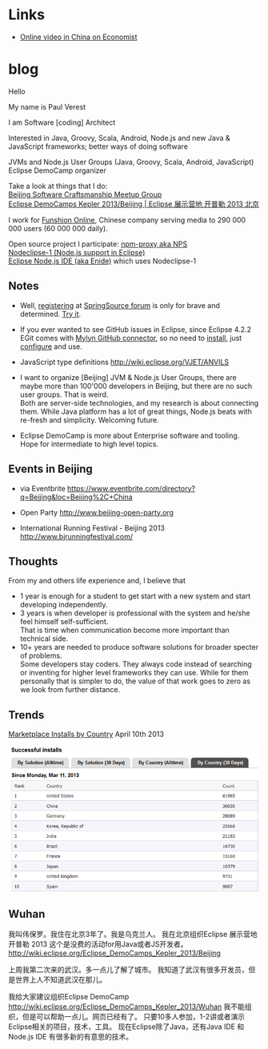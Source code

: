 # Links

- [Online video in China on Economist](http://www.economist.com/news/business/21589434-chinas-online-video-market-largest-and-most-innovative-world-it-also-most)


# blog

Hello

My name is Paul Verest  

I am Software [coding] Architect

Interested in Java, Groovy, Scala, Android, Node.js and new Java & JavaScript frameworks; better ways of doing software

JVMs and Node.js User Groups  (Java, Groovy, Scala, Android, JavaScript)
Eclipse DemoCamp organizer

Take a look at things that I do:  
[Beijing Software Craftsmanship Meetup Group](http://www.meetup.com/BeijingSoftwareCraftsmanship/)  
[Eclipse DemoCamps Kepler 2013/Beijing | Eclipse 展示营地 开普勒 2013 北京 ](http://wiki.eclipse.org/Eclipse_DemoCamps_Kepler_2013/Beijing)  


I work for [Funshion Online](http://www.funshion.com/english/index.html), Chinese company serving media to 290 000 000 users (60 000 000 daily). 

Open source project I participate:
[npm-proxy aka NPS](https://github.com/funshion/npm-proxy)  
[Nodeclipse-1 (Node.js support in Eclipse)](https://github.com/Nodeclipse/nodeclipse-1)  
[Eclipse Node.js IDE (aka Enide)](https://github.com/Nodeclipse/eclipse-node-ide) which uses Nodeclipse-1

## Notes   

- Well, [registering](http://forum.springsource.org/register.php) at [SpringSource forum](http://forum.springsource.org/forumdisplay.php)
 is only for brave and determined.
[Try it](http://forum.springsource.org/register.php).

- If you ever wanted to see GitHub issues in Eclipse, since Eclipse 4.2.2 EGit
 comes with [Mylyn GitHub connector](http://wiki.eclipse.org/EGit/GitHub/UserGuide),
so no need to [install](http://marketplace.eclipse.org/content/github-mylyn-connector),
 just [configure](https://github.com/PaulVI/eclipse-node-ide/blob/master/Hints.md#connect-eclipse-to-github-issues) and use.

- JavaScript type definitions
http://wiki.eclipse.org/VJET/ANVILS

- I want to organize [Beijing] JVM & Node.js User Groups,
there are maybe more than 100'000 developers in Beijing, but there are no such user groups. That is weird.  
Both are server-side technologies, and my research is about connecting them.
While Java platform has a lot of great things, Node.js beats with re-fresh and simplicity. Welcoming future.

- Eclipse DemoCamp is more about Enterprise software and tooling.  
Hope for intermediate to high level topics.

## Events in Beijing  

- via Eventbrite
https://www.eventbrite.com/directory?q=Beijing&loc=Beijing%2C+China

- Open Party
http://www.beijing-open-party.org

- International Running Festival - Beijing 2013
http://www.bjrunningfestival.com/

## Thoughts

From my and others life experience and, I believe that

- 1 year is enough for a student to get start with a new system and start developing independently.
- 3 years is when developer is professional with the system and he/she feel himself self-sufficient.  
	That is time when communication become more important than technical side.
- 10+ years are needed to produce software solutions for broader specter of problems.   
  	Some developers stay coders. They always code instead of searching or inventing for higher level frameworks they can use.
  	While for them personally that is simpler to do, the value of that work goes to zero as we look from further distance.
  	
## Trends

[Marketplace Installs by Country](http://marketplace.eclipse.org/metrics/successful_installs/last30days_bycountry) April 10th 2013

![TOP10-Installs-by-country.PNG](Pictures/TOP10-Installs-by-country.PNG) 

## Wuhan

我叫伟保罗。我住在北京3年了。我是乌克兰人。
我在北京组织Eclipse 展示营地 开普勒 2013 
这个是没费的活动for用Java或者JS开发者。
http://wiki.eclipse.org/Eclipse_DemoCamps_Kepler_2013/Beijing

上周我第二次来的武汉。多一点儿了解了城市。
我知道了武汉有很多开发员，但是世界上人不知道武汉在那儿。

我给大家建议组织Eclipse DemoCamp
http://wiki.eclipse.org/Eclipse_DemoCamps_Kepler_2013/Wuhan
我不能组织，但是可以帮助一点儿。网页已经有了。
只要10多人参加，1-2讲或者演示Eclipse相关的项目，技术，工具。
现在Eclipse除了Java，还有Java IDE 和 Node.js IDE
有很多新的有意思的技术。


